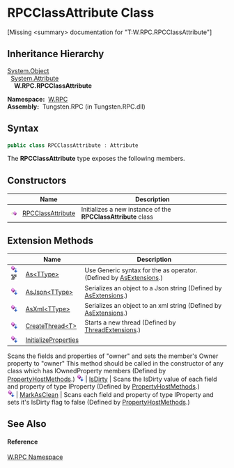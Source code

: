RPCClassAttribute Class
=======================
  
[Missing &lt;summary> documentation for "T:W.RPC.RPCClassAttribute"]



Inheritance Hierarchy
---------------------
[System.Object][1]  
  [System.Attribute][2]  
    **W.RPC.RPCClassAttribute**  

  **Namespace:**  [W.RPC][3]  
  **Assembly:**  Tungsten.RPC (in Tungsten.RPC.dll)

Syntax
------

```csharp
public class RPCClassAttribute : Attribute
```

The **RPCClassAttribute** type exposes the following members.


Constructors
------------

                 | Name                   | Description                                                   
---------------- | ---------------------- | ------------------------------------------------------------- 
![Public method] | [RPCClassAttribute][4] | Initializes a new instance of the **RPCClassAttribute** class 


Extension Methods
-----------------

                                          | Name                       | Description                                                                                                                                                                                                                      
----------------------------------------- | -------------------------- | -------------------------------------------------------------------------------------------------------------------------------------------------------------------------------------------------------------------------------- 
![Public Extension Method]![Code example] | [As&lt;TType>][5]          | Use Generic syntax for the as operator. (Defined by [AsExtensions][6].)                                                                                                                                                          
![Public Extension Method]                | [AsJson&lt;TType>][7]      | Serializes an object to a Json string (Defined by [AsExtensions][6].)                                                                                                                                                            
![Public Extension Method]                | [AsXml&lt;TType>][8]       | Serializes an object to an xml string (Defined by [AsExtensions][6].)                                                                                                                                                            
![Public Extension Method]                | [CreateThread&lt;T>][9]    | Starts a new thread (Defined by [ThreadExtensions][10].)                                                                                                                                                                         
![Public Extension Method]                | [InitializeProperties][11] | 
Scans the fields and properties of "owner" and sets the member's Owner property to "owner" This method should be called in the constructor of any class which has IOwnedProperty members
 (Defined by [PropertyHostMethods][12].) 
![Public Extension Method]                | [IsDirty][13]              | 
Scans the IsDirty value of each field and property of type IProperty
 (Defined by [PropertyHostMethods][12].)                                                                                                                 
![Public Extension Method]                | [MarkAsClean][14]          | 
Scans each field and property of type IProperty and sets it's IsDirty flag to false
 (Defined by [PropertyHostMethods][12].)                                                                                                  


See Also
--------

#### Reference
[W.RPC Namespace][3]  

[1]: http://msdn.microsoft.com/en-us/library/e5kfa45b
[2]: http://msdn.microsoft.com/en-us/library/e8kc3626
[3]: ../README.md
[4]: _ctor.md
[5]: ../../W/AsExtensions/As__1.md
[6]: ../../W/AsExtensions/README.md
[7]: ../../W/AsExtensions/AsJson__1.md
[8]: ../../W/AsExtensions/AsXml__1.md
[9]: ../../W.Threading/ThreadExtensions/CreateThread__1.md
[10]: ../../W.Threading/ThreadExtensions/README.md
[11]: ../../W/PropertyHostMethods/InitializeProperties.md
[12]: ../../W/PropertyHostMethods/README.md
[13]: ../../W/PropertyHostMethods/IsDirty.md
[14]: ../../W/PropertyHostMethods/MarkAsClean.md
[15]: ../../_icons/Help.png
[Public method]: ../../_icons/pubmethod.gif "Public method"
[Public Extension Method]: ../../_icons/pubextension.gif "Public Extension Method"
[Code example]: ../../_icons/CodeExample.png "Code example"